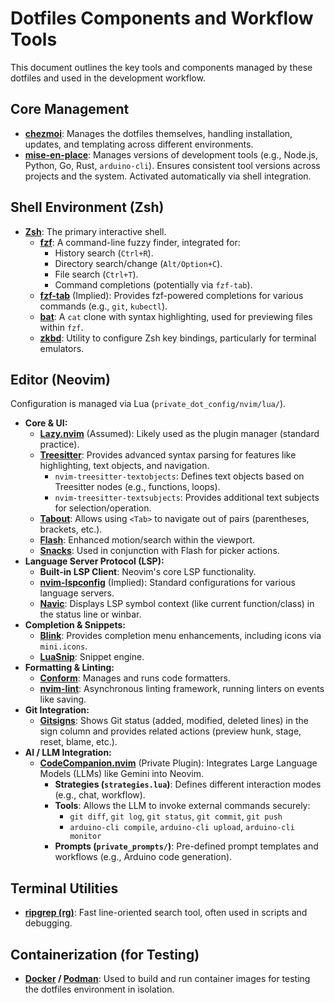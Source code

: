 # Dotfiles Components and Workflow Tools

This document outlines the key tools and components managed by these dotfiles and used in the development workflow.

## Core Management

-   **[chezmoi](https://www.chezmoi.io/)**: Manages the dotfiles themselves, handling installation, updates, and templating across different environments.
-   **[mise-en-place](https://mise.jdx.dev/)**: Manages versions of development tools (e.g., Node.js, Python, Go, Rust, `arduino-cli`). Ensures consistent tool versions across projects and the system. Activated automatically via shell integration.

## Shell Environment (Zsh)

-   **[Zsh](https://www.zsh.org/)**: The primary interactive shell.
    -   **[fzf](https://github.com/junegunn/fzf)**: A command-line fuzzy finder, integrated for:
        -   History search (`Ctrl+R`).
        -   Directory search/change (`Alt/Option+C`).
        -   File search (`Ctrl+T`).
        -   Command completions (potentially via `fzf-tab`).
    -   **[fzf-tab](https://github.com/Aloxaf/fzf-tab)** (Implied): Provides fzf-powered completions for various commands (e.g., `git`, `kubectl`).
    -   **[bat](https://github.com/sharkdp/bat)**: A `cat` clone with syntax highlighting, used for previewing files within `fzf`.
    -   **[zkbd](https://github.com/mattmc3/zkbd)**: Utility to configure Zsh key bindings, particularly for terminal emulators.

## Editor (Neovim)

Configuration is managed via Lua (`private_dot_config/nvim/lua/`).

-   **Core & UI:**
    -   **[Lazy.nvim](https://github.com/folke/lazy.nvim)** (Assumed): Likely used as the plugin manager (standard practice).
    -   **[Treesitter](https://github.com/nvim-treesitter/nvim-treesitter)**: Provides advanced syntax parsing for features like highlighting, text objects, and navigation.
        -   `nvim-treesitter-textobjects`: Defines text objects based on Treesitter nodes (e.g., functions, loops).
        -   `nvim-treesitter-textsubjects`: Provides additional text subjects for selection/operation.
    -   **[Tabout](https://github.com/abecodes/tabout.nvim)**: Allows using `<Tab>` to navigate out of pairs (parentheses, brackets, etc.).
    -   **[Flash](https://github.com/folke/flash.nvim)**: Enhanced motion/search within the viewport.
    -   **[Snacks](https://github.com/folke/snacks.nvim)**: Used in conjunction with Flash for picker actions.
-   **Language Server Protocol (LSP):**
    -   **Built-in LSP Client**: Neovim's core LSP functionality.
    -   **[nvim-lspconfig](https://github.com/neovim/nvim-lspconfig)** (Implied): Standard configurations for various language servers.
    -   **[Navic](https://github.com/SmiteshP/nvim-navic)**: Displays LSP symbol context (like current function/class) in the status line or winbar.
-   **Completion & Snippets:**
    -   **[Blink](https://github.com/otavioschwanck/blink.nvim)**: Provides completion menu enhancements, including icons via `mini.icons`.
    -   **[LuaSnip](https://github.com/L3MON4D3/LuaSnip)**: Snippet engine.
-   **Formatting & Linting:**
    -   **[Conform](https://github.com/stevearc/conform.nvim)**: Manages and runs code formatters.
    -   **[nvim-lint](https://github.com/mfussenegger/nvim-lint)**: Asynchronous linting framework, running linters on events like saving.
-   **Git Integration:**
    -   **[Gitsigns](https://github.com/lewis6991/gitsigns.nvim)**: Shows Git status (added, modified, deleted lines) in the sign column and provides related actions (preview hunk, stage, reset, blame, etc.).
-   **AI / LLM Integration:**
    -   **[CodeCompanion.nvim](https://github.com/laurigates/codecompanion.nvim)** (Private Plugin): Integrates Large Language Models (LLMs) like Gemini into Neovim.
        -   **Strategies (`strategies.lua`)**: Defines different interaction modes (e.g., chat, workflow).
        -   **Tools**: Allows the LLM to invoke external commands securely:
            -   `git diff`, `git log`, `git status`, `git commit`, `git push`
            -   `arduino-cli compile`, `arduino-cli upload`, `arduino-cli monitor`
        -   **Prompts (`private_prompts/`)**: Pre-defined prompt templates and workflows (e.g., Arduino code generation).

## Terminal Utilities

-   **[ripgrep (rg)](https://github.com/BurntSushi/ripgrep)**: Fast line-oriented search tool, often used in scripts and debugging.

## Containerization (for Testing)

-   **[Docker](https://www.docker.com/) / [Podman](https://podman.io/)**: Used to build and run container images for testing the dotfiles environment in isolation.
